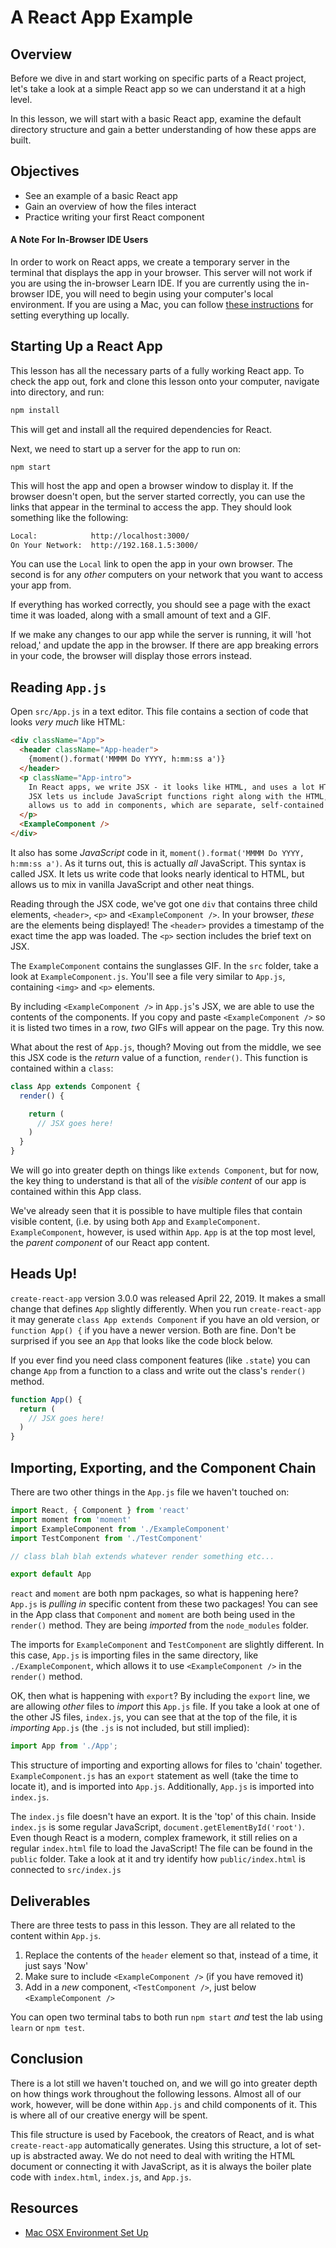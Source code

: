 # A React App Example

## Overview

Before we dive in and start working on specific parts of a React project, let's
take a look at a simple React app so we can understand it at a high level.

In this lesson, we will start with a basic React app, examine the default
directory structure and gain a better understanding of how these apps are built.


## Objectives

- See an example of a basic React app
- Gain an overview of how the files interact
- Practice writing your first React component

#### A Note For In-Browser IDE Users

In order to work on React apps, we create a temporary server in the terminal
that displays the app in your browser. This server will not work if you are
using the in-browser Learn IDE. If you are currently using the in-browser IDE,
you will need to begin using your computer's local environment. If you are using
a Mac, you can follow [these instructions][setup] for setting everything up
locally.

## Starting Up a React App

This lesson has all the necessary parts of a fully working React app. To check
the app out, fork and clone this lesson onto your computer, navigate into
directory, and run:

```sh
npm install
```

This will get and install all the required dependencies for React.

Next, we need to start up a server for the app to run on:

```shs
npm start
```

This will host the app and open a browser window to display it. If the browser
doesn't open, but the server started correctly, you can use the links that
appear in the terminal to access the app. They should look something like the
following:

```sh
Local:            http://localhost:3000/
On Your Network:  http://192.168.1.5:3000/
```

You can use the `Local` link to open the app in your own browser. The second is
for any _other_ computers on your network that you want to access your app from.

If everything has worked correctly, you should see a page with the exact time it
was loaded, along with a small amount of text and a GIF.

If we make any changes to our app while the server is running, it will 'hot
reload,' and update the app in the browser. If there are app breaking errors in
your code, the browser will display those errors instead.


## Reading `App.js`

Open `src/App.js` in a text editor. This file contains a section of code that
looks _very much_ like HTML:

```html
<div className="App">
  <header className="App-header">
    {moment().format('MMMM Do YYYY, h:mm:ss a')}
  </header>
  <p className="App-intro">
    In React apps, we write JSX - it looks like HTML, and uses a lot HTML syntax.
    JSX lets us include JavaScript functions right along with the HTML, and also
    allows us to add in components, which are separate, self-contained chunks of of JSX.
  </p>
  <ExampleComponent />
</div>
```

It also has some _JavaScript_ code in it, `moment().format('MMMM Do YYYY,
h:mm:ss a')`. As it turns out, this is actually _all_ JavaScript. This syntax is
called JSX. It lets us write code that looks nearly identical to HTML, but
allows us to mix in vanilla JavaScript and other neat things.

Reading through the JSX code, we've got one `div` that contains three child
elements, `<header>`, `<p>` and `<ExampleComponent />`. In your browser, _these_
are the elements being displayed! The `<header>` provides a timestamp of the
exact time the app was loaded. The `<p>` section includes the brief text on JSX.

The `ExampleComponent` contains the sunglasses GIF. In the `src` folder, take a
look at `ExampleComponent.js`. You'll see a file very similar to `App.js`,
containing `<img>` and `<p>` elements. 

By including `<ExampleComponent />` in `App.js`'s JSX, we are able to use the
contents of the components. If you copy and paste `<ExampleComponent />` so it
is listed two times in a row, _two_ GIFs will appear on the page. Try this now. 

What about the rest of `App.js`, though? Moving out from the middle, we see this
JSX code is the _return_ value of a function, `render()`. This function is
contained within a `class`:

```js
class App extends Component {
  render() {

    return (
      // JSX goes here!
    )
  }
}
```


We will go into greater depth on things like `extends Component`, but for now,
the key thing to understand is that all of the _visible content_ of our app is
contained within this App class.

We've already seen that it is possible to have multiple files that contain
visible content, (i.e. by using both `App` and `ExampleComponent`.
`ExampleComponent`, however, is used within `App`. `App` is at the top most
level, the _parent component_ of our React app content.

## Heads Up! 
`create-react-app` version 3.0.0 was released April 22, 2019. It
makes a small change that defines `App` slightly differently. When you run
`create-react-app` it may generate `class App extends Component` if you have
an old version, or `function App() {` if you have a newer version. Both are
fine. Don't be surprised if you see an `App` that looks like the code block
below.

If you ever find you need class component features (like `.state`) you can
change `App` from a function to a class and write out the class's `render()`
method.

```js
function App() {
  return (
    // JSX goes here!
  )
}
```

## Importing, Exporting, and the Component Chain

There are two other things in the `App.js` file we haven't touched on:

```js
import React, { Component } from 'react'
import moment from 'moment'
import ExampleComponent from './ExampleComponent'
import TestComponent from './TestComponent'

// class blah blah extends whatever render something etc...

export default App
```

`react` and `moment` are both npm packages, so what is happening here? `App.js`
is _pulling in_ specific content from these two packages! You can see in the App
class that `Component` and `moment` are both being used in the `render()`
method. They are being _imported_ from the `node_modules` folder.

The imports for `ExampleComponent` and `TestComponent` are slightly different.
In this case, `App.js` is importing files in the same directory, like
`./ExampleComponent`, which allows it to use `<ExampleComponent />` in the
`render()` method.

OK, then what is happening with `export`? By including the `export` line, we are
allowing _other_ files to _import_ this `App.js` file. If you take a look at one
of the other JS files, `index.js`, you can see that at the top of the file, it
is _importing_ `App.js` (the `.js` is not included, but still implied):

```js
import App from './App';
```

This structure of importing and exporting allows for files to 'chain' together.
`ExampleComponent.js` has an `export` statement as well (take the time to locate
it), and is imported into `App.js`. Additionally, `App.js` is imported into
`index.js`.

The `index.js` file doesn't have an export. It is the 'top' of this chain.
Inside `index.js` is some regular JavaScript, `document.getElementById('root')`.
Even though React is a modern, complex framework, it still relies on a regular
`index.html` file to load the JavaScript! The file can be found in the `public`
folder. Take a look at it and try identify how `public/index.html` is connected
to `src/index.js`


## Deliverables

There are three tests to pass in this lesson. They are all related to the
content within `App.js`.

1. Replace the contents of the `header` element so that, instead of a time, it just says 'Now'
2. Make sure to include `<ExampleComponent />` (if you have removed it)
3. Add in a _new_ component, `<TestComponent />`, just below `<ExampleComponent />`

You can open two terminal tabs to both run `npm start` _and_ test the lab using
`learn` or `npm test`.


## Conclusion

There is a lot still we haven't touched on, and we will go into greater depth on
how things work throughout the following lessons. Almost all of our work,
however, will be done within `App.js` and child components of it. This is where
all of our creative energy will be spent.

This file structure is used by Facebook, the creators of React, and is what
`create-react-app` automatically generates. Using this structure, a lot of
set-up is abstracted away. We do not need to deal with writing the HTML document
or connecting it with JavaScript, as it is always the boiler plate code with
`index.html`, `index.js`, and `App.js`.


## Resources

- [Mac OSX Environment Set Up][setup]

[setup]: https://help.learn.co/technical-support/local-environment/mac-osx-manual-environment-set-up
